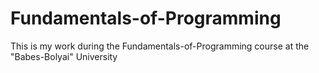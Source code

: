 # Fundamentals-of-Programming
This is my work during the Fundamentals-of-Programming course at the "Babes-Bolyai" University
